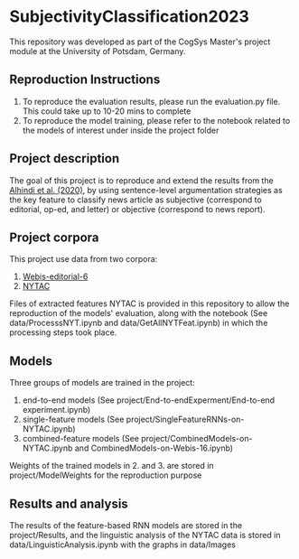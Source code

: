 # SubjectivityClassification2023

This repository was developed as part of the CogSys Master's project module at the University of Potsdam, Germany.

## Reproduction Instructions

1. To reproduce the evaluation results, please run the evaluation.py file. This could take up to 10-20 mins to complete
2. To reproduce the model training, please refer to the notebook related to the models of interest under inside the project folder

## Project description

The goal of this project is to reproduce and extend the results from the [Alhindi et al. (2020)](https://aclanthology.org/2020.coling-main.540.pdf), by using sentence-level argumentation strategies as the key feature to classify news article as subjective (correspond to editorial, op-ed, and letter) or objective (correspond to news report).

## Project corpora

This project use data from two corpora:
1. [Webis-editorial-6](https://webis.de/data/webis-editorials-16.html)
2. [NYTAC](https://catalog.ldc.upenn.edu/LDC2008T19)

Files of extracted features NYTAC is provided in this repository to allow the reproduction of the models' evaluation, along with the notebook (See data/ProcesssNYT.ipynb and data/GetAllNYTFeat.ipynb) in which the processing steps took place.

## Models
Three groups of models are trained in the project:
1. end-to-end models (See project/End-to-endExperment/End-to-end experiment.ipynb)
2. single-feature models (See project/SingleFeatureRNNs-on-NYTAC.ipynb)
3. combined-feature models (See project/CombinedModels-on-NYTAC.ipynb and CombinedModels-on-Webis-16.ipynb)

Weights of the trained models in 2. and 3. are stored in project/ModelWeights for the reproduction purpose

## Results and analysis
The results of the feature-based RNN models are stored in the project/Results, and the linguistic analysis of the NYTAC data is stored in data/LinguisticAnalysis.ipynb with the graphs in data/Images
